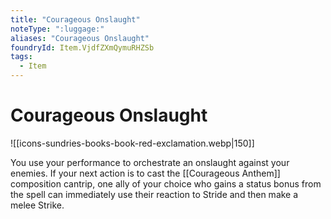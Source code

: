 ```yaml
---
title: "Courageous Onslaught"
noteType: ":luggage:"
aliases: "Courageous Onslaught"
foundryId: Item.VjdfZXmQymuRHZSb
tags:
  - Item
---
```


# Courageous Onslaught
![[icons-sundries-books-book-red-exclamation.webp|150]]

You use your performance to orchestrate an onslaught against your enemies. If your next action is to cast the [[Courageous Anthem]] composition cantrip, one ally of your choice who gains a status bonus from the spell can immediately use their reaction to Stride and then make a melee Strike.
